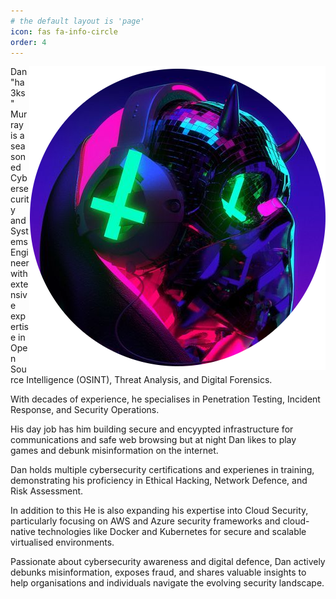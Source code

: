 ```yaml
---
# the default layout is 'page'
icon: fas fa-info-circle
order: 4
---
```


<img style="float: right;" src="/assets/profile.jpg">

Dan "ha3ks" Murray is a seasoned Cybersecurity and Systems Engineer with extensive expertise in Open Source Intelligence (OSINT), Threat Analysis, and Digital Forensics. 

With decades of experience, he specialises in Penetration Testing, Incident Response, and Security Operations.

His day job has him building secure and encyypted infrastructure for communications and safe web browsing but at night Dan likes to play games and debunk misinformation on the internet.

Dan holds multiple cybersecurity certifications and experienes in training, demonstrating his proficiency in Ethical Hacking, Network Defence, and Risk Assessment. 

In addition to this He is also expanding his expertise into Cloud Security, particularly focusing on AWS and Azure security frameworks and cloud-native technologies like Docker and Kubernetes for secure and scalable virtualised environments.

Passionate about cybersecurity awareness and digital defence, Dan actively debunks misinformation, exposes fraud, and shares valuable insights to help organisations and individuals navigate the evolving security landscape.
